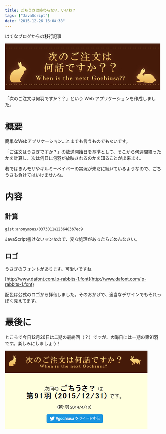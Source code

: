 ```yaml
---
title: ごちうさは終わらない、いいね？
tags: ["JavaScript"]
date: "2015-12-26 16:08:38"
---
```


<div class="alert info">
はてなブログからの移行記事
</div>

![ロゴ](20151226155330.jpg)

「次のご注文は何羽ですか？？」という Web アプリケーションを作成しました。

# 概要

簡単なWebアプリケーション…とまでも言うものでもないです。

「ご注文はうさぎですか？」の放送開始日を基準として、そこから何週間経ったかを計算し、次は何日に何羽が放映されるのかを知ることが出来ます。

巷ではきんモザやキルミーベイベーの実況が未だに続いているようなので、ごちうさも負けてはいけませんね。

# 内容

## 計算

`gist:anonymous/0373011a1236483b7ec9`

JavaScript書けないマンなので、変な処理があったらごめんなさい。

## ロゴ

うさぎのフォントがあります。可愛いですね

[http://www.dafont.com/lp-rabbits-1.font](http://www.dafont.com/lp-rabbits-1.font)

配色は公式のロゴから拝借しました。そのおかげで、適当なデザインでもそれっぽく見えてます。

# 最後に

ところで今日12月26日は二期の最終回（？）ですが、大晦日には一期の第91羽です。楽しみにしましょう！

![かわいい](20151226155951.png)
